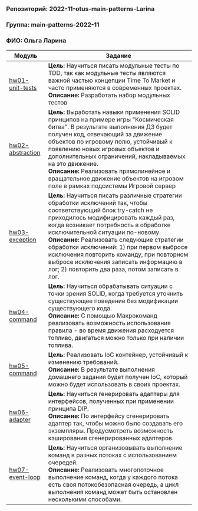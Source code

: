 ### Репозиторий: 2022-11-otus-main-patterns-Larina
### Группа: main-patterns-2022-11  
### ФИО: Ольга Ларина

| Модуль                                 |Задание|
|----------------------------------------| --- |
| [hw01-unit-tests](./hw01-unit-tests)   |**Цель:** Научиться писать модульные тесты по TDD, так как модульные тесты являются важной частью концепции Time To Market и часто применяются в современных проектах.<br />**Описание:** Разработать набор модульных тестов
| [hw02-abstraction](./hw02-abstraction) |**Цель:** Выработать навыки применения SOLID принципов на примере игры "Космическая битва". В результате выполнения ДЗ будет получен код, отвечающий за движение объектов по игровому полю, устойчивый к появлению новых игровых объектов и дополнительных ограничений, накладываемых на это движение.<br />**Описание:** Реализовать прямолинейное и вращательное движение объектов на игровом поле в рамках подсистемы Игровой сервер
| [hw03-exception](./hw03-exception)     |**Цель:** Научиться писать различные стратегии обработки исключений так, чтобы соответствующий блок try-catсh не приходилось модифицировать каждый раз, когда возникает потребность в обработке исключительной ситуации по-новому.<br />**Описание:** Реализовать следующие стратегии обработки исключений: 1) при первом выбросе исключения повторить команду, при повторном выбросе исключения записать информацию в лог; 2) повторить два раза, потом записать в лог.
| [hw04-command](./hw04-command)         |**Цель:** Научиться обрабатывать ситуации с точки зрения SOLID, когда требуется уточнить существующее поведение без модификации существующего кода.<br />**Описание:** С помощью Макрокоманд реализовать возможность использования правила - во время движения расходуется топливо, двигаться можно только при наличии топлива.
| [hw05-command](./hw05-ioc)             |**Цель:** Реализовать IoC контейнер, устойчивый к изменению требований.<br />**Описание:** В результате выполнения домашнего задания будет получен IoC, который можно будет использовать в своих проектах.
| [hw06-adapter](./hw06-adapter)         |**Цель:** Научиться генерировать адаптеры для интерфейсов, полученных при применении принципа DIP.<br />**Описание:** По интерфейсу сгенерировать адаптер так, чтобы можно было создавать его экземпляры. Предусмотреть возможность кэширования сгенерированных адаптеров.
| [hw07-event-loop](./hw07-event-loop)   |**Цель:** Научиться организовывать выполнение команд в разных потоках с использованием очередей.<br />**Описание:** Реализовать многопоточное выполнение команд, когда у каждого потока есть своя потокобезопасная очередь, а цикл выполнения команд может быть остановлен несколькими способами.
